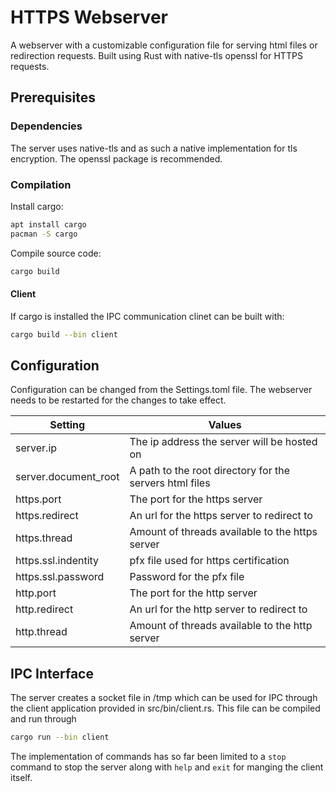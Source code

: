 # HTTPS Webserver

A webserver with a customizable configuration file for serving html files or redirection requests. 
Built using Rust with native-tls openssl for HTTPS requests.

## Prerequisites

### Dependencies

The server uses native-tls and as such a native implementation for tls encryption. 
The openssl package is recommended.

### Compilation

Install cargo:
```bash
apt install cargo
pacman -S cargo
```

Compile source code:
```bash
cargo build 
```

#### Client

If cargo is installed the IPC communication clinet can be built with:
```bash
cargo build --bin client
```

## Configuration

Configuration can be changed from the Settings.toml file. The webserver needs to be restarted
for the changes to take effect.

| **Setting** | Values
| --- | --- |
| server.ip | The ip address the server will be hosted on |
| server.document_root | A path to the root directory for the servers html files |
| https.port | The port for the https server |
| https.redirect | An url for the https server to redirect to |
| https.thread | Amount of threads available to the https server |
| https.ssl.indentity | pfx file used for https certification |
| https.ssl.password | Password for the pfx file |
| http.port | The port for the http server |
| http.redirect | An url for the http server to redirect to |
| http.thread | Amount of threads available to the http server |

## IPC Interface

The server creates a socket file in /tmp which can be used for IPC through the client application provided in src/bin/client.rs. This file can be compiled and run through
```bash
cargo run --bin client
```

The implementation of commands has so far been limited to a ```stop``` command to stop the server along with ```help``` and ```exit``` for manging the client itself.

